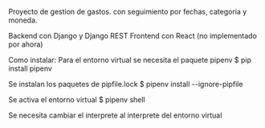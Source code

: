 Proyecto de gestion de gastos. con seguimiento por fechas, categoria y moneda.

Backend con Django y Django REST
Frontend con React (no implementado por ahora)

Como instalar:
Para el entorno virtual se necesita el paquete pipenv
$ pip install pipenv

Se instalan los paquetes de pipfile.lock
$ pipenv install --ignore-pipfile

Se activa el entorno virtual
$ pipenv shell

Se necesita cambiar el interprete al interprete del entorno virtual



